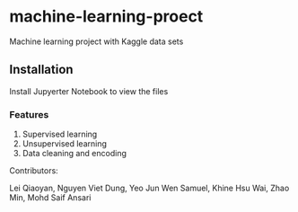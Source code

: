 # machine-learning-proect
Machine learning project with Kaggle data sets

## Installation
Install Jupyerter Notebook to view the files

### Features
1. Supervised learning
2. Unsupervised learning
3. Data cleaning and encoding

Contributors:

Lei Qiaoyan, Nguyen Viet Dung, Yeo Jun Wen Samuel, Khine Hsu Wai, Zhao Min, Mohd Saif Ansari

